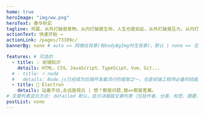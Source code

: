 ```yaml
---
home: true
heroImage: "img/ww.png"
heroText: 春华秋实
tagline: 鸡蛋，从外打破是食物，从内打破是生命，人生也是如此，从外打破是压力，从内打破是成长
actionText: 快速开始 →
actionLink: /pages/73309c/
bannerBg: none # auto => 网格纹背景(有bodyBgImg时无背景)，默认 | none => 无 | '大图地址' | background: 自定义背景样式       提示：如发现文本颜色不适应您的背景时可以到palette.styl修改$bannerTextColor变量

features: # 可选的
  - title: 💡 前端知识
    details: HTML、CSS、JavaScript、TypeScipt、Vue、Git...
  # - title: ⚡️ node
  #   details: Node.js已经成为后端开发最流行的框架之一，也是前端工程师必备的技能点。
  - title: 🤙 Electron
    details: 站着不动,永远是观众 | 想？都是问题,做=>都是答案。
# 文章列表显示方式: detailed 默认，显示详细版文章列表（包括作者、分类、标签、摘要、分页等）| simple => 显示简约版文章列表（仅标题和日期）| none 不显示文章列表
postList: none
---
```


